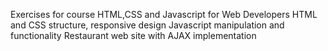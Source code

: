 Exercises for course HTML,CSS and Javascript for Web Developers
HTML and CSS structure, responsive design
Javascript manipulation and functionality
Restaurant web site with AJAX implementation
